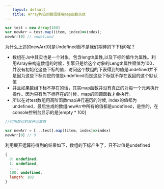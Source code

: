 ```yaml
---
　　layout: default
　　title: Array构造的数组使用map函数失效
---
```



```javascript
var test = new Array(100)
var newArr = test.map((item, index)=>index);
newArr[0] // undefined
```

为什么上述的newArr[0]是Undefined而不是我们期待的下下标0呢？


- 数组在Js中其实也是一个对象，包含length属性,以及下标的值作为属性。利用Array来构造数组的时候，引擎只是给这个对象的Length属性赋值为100，并没有初始化这些下标的值，访问这个数组的下表得到的值是undefined并不是因为这些下标对应的值是undefined而是这些下标就不存在返回的这个默认值
- 并且如果数组下标不存在的话，其实map函数并没有真正的对每一个元素执行操作。因为只有当下标存在的时候，map的回调函数才会执行。
- 所以在对test数组用高阶函数map进行遍历的时候, index的值都为undefined，最后生成的数组newArr中所有的值都是undefined，是空的，在console控制台显示的是[empty * 100]

```javascript
//利用数组的展开运算符

var newArr = [...test].map((item, index)=>index)
newArr[0] // 0
```

利用展开运算符得到的结果如下，数组的下标产生了，只不过值是undefined

```javascript
{
  0: undefined,
  1: undefined,
  ...,
  100: undefined,
  length: 100
}
```